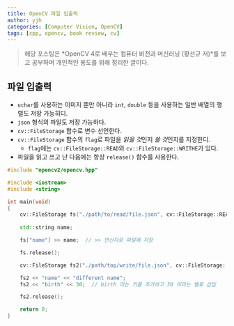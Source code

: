 ```yaml
---
title: OpenCV 파일 입출력
author: yjh
categories: [Computer Vision, OpenCV]
tags: [cpp, opencv, book review, cv]
---
```


> 해당 포스팅은 *OpenCV 4로 배우는 컴퓨터 비전과 머신러닝 (황선규 저)*를 보고 공부하며 개인적인 용도를 위해 정리한 글이다.

## 파일 입출력

- `uchar`를 사용하는 이미지 뿐만 아니라 `int`, `double` 등을 사용하는 일반 배열의 행렬도 저장 가능히디.
- `json` 형식의 파일도 저장 가능하다.
- `cv::FileStorage` 함수로 변수 선언한다.
- `cv::FileStorage` 함수의 `flag`로 파일을 *읽을 것*인지 *쓸 것*인지를 지정한디.
  - `flag`에는 `cv::FileStorage::READ`와 `cv::FileStorage::WRITHE`가 있다.
- 파일을 읽고 쓰고 난 다음에는 항상 `release()` 함수를 사용한다.

```cpp
#include "opencv2/opencv.hpp"

#include <iostream>
#include <string>

int main(void)
{
    cv::FileStorage fs("./path/to/read/file.json", cv::FileStorage::READ);
    
    std::string name;

    fs["name"] >> name;  // >> 연산자로 파일에 저장

    fs.release();

    cv::FileStorage fs2("./path/top/write/file.json", cv::FileStorage::WRITE);

    fs2 << "name" << "different name";
    fs2 << "birth" << 30;  // birth 라는 키를 추가하고 30 이라는 밸류 삽입

    fs2.release();

    return 0;
}
```
